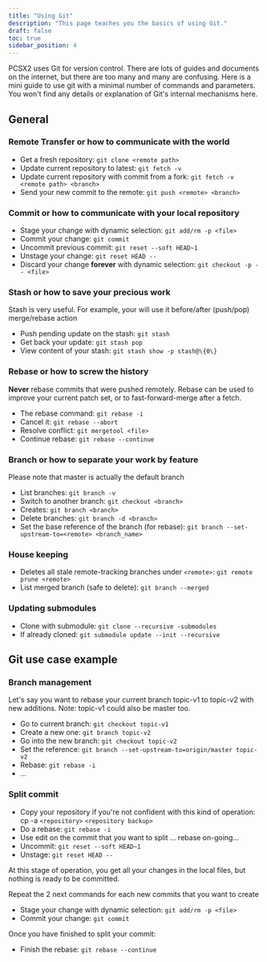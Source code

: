 ```yaml
---
title: "Using Git"
description: "This page teaches you the basics of using Git."
draft: false
toc: true
sidebar_position: 4
---
```


PCSX2 uses Git for version control. There are lots of guides and documents on the internet, but there are too many and many are confusing. Here is a mini guide to use git with a minimal number of commands and parameters. You won't find any details or explanation of Git's internal mechanisms here.

## General

### Remote Transfer or how to communicate with the world

- Get a fresh repository: `git clone <remote path>`
- Update current repository to latest: `git fetch -v`
- Update current repository with commit from a fork: `git fetch -v <remote path> <branch>`
- Send your new commit to the remote: `git push <remote> <branch>`

### Commit or how to communicate with your local repository

- Stage your change with dynamic selection: `git add/rm -p <file>`
- Commit your change: `git commit`
- Uncommit previous commit: `git reset --soft HEAD~1`
- Unstage your change: `git reset HEAD --`
- Discard your change **forever** with dynamic selection: `git checkout -p -- <file>`

### Stash or how to save your precious work

Stash is very useful. For example, your will use it before/after (push/pop) merge/rebase action

- Push pending update on the stash: `git stash`
- Get back your update: `git stash pop`
- View content of your stash: `git stash show -p stash@\{0\}`

### Rebase or how to screw the history

**Never** rebase commits that were pushed remotely. Rebase can be used to improve your current patch set, or to fast-forward-merge after a fetch.

- The rebase command: `git rebase -i`
- Cancel it: `git rebase --abort`
- Resolve conflict: `git mergetool <file>`
- Continue rebase: `git rebase --continue`

### Branch or how to separate your work by feature

Please note that master is actually the default branch

- List branches: `git branch -v`
- Switch to another branch: `git checkout <branch>`
- Creates: `git branch <branch>`
- Delete branches: `git branch -d <branch>`
- Set the base reference of the branch (for rebase): `git branch --set-upstream-to=<remote> <branch_name>`

### House keeping

- Deletes all stale remote-tracking branches under `<remote>`: `git remote prune <remote>`
- List merged branch (safe to delete): `git branch --merged`

### Updating submodules

- Clone with submodule: `git clone --recursive -submodules`
- If already cloned: `git submodule update --init --recursive`

## Git use case example

### Branch management

Let's say you want to rebase your current branch topic-v1 to topic-v2 with new additions. Note: topic-v1 could also be master too.

- Go to current branch: `git checkout topic-v1`
- Create a new one: `git branch topic-v2`
- Go into the new branch: `git checkout topic-v2`
- Set the reference: `git branch --set-upstream-to=origin/master topic-v2`
- Rebase: `git rebase -i`
- ...

### Split commit

- Copy your repository if you're not confident with this kind of operation: cp -a `<repository>` `<repository backup>`
- Do a rebase: `git rebase -i`
- Use edit on the commit that you want to split
  ... rebase on-going...
- Uncommit: `git reset --soft HEAD~1`
- Unstage: `git reset HEAD --`

At this stage of operation, you get all your changes in the local files, but nothing is ready to be committed.

Repeat the 2 next commands for each new commits that you want to create

- Stage your change with dynamic selection: `git add/rm -p <file>`
- Commit your change: `git commit`

Once you have finished to split your commit:

- Finish the rebase: `git rebase --continue`
